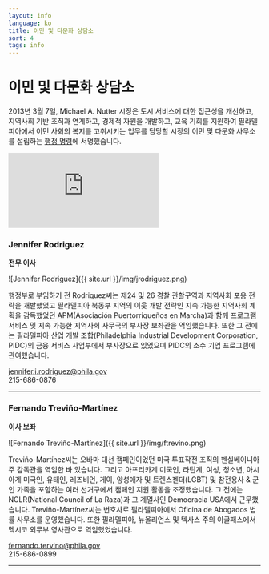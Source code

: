 ```yaml
---
layout: info
language: ko
title: 이민 및 다문화 상담소
sort: 4
tags: info
---
```

이민 및 다문화 상담소
============================================
2013년 3월 7일, Michael A. Nutter 시장은 도시 서비스에 대한 접근성을 개선하고, 지역사회 기반 조직과 연계하고, 경제적 자원을 개발하고, 교육 기회를 지원하여 필라델피아에서 이민 사회의 복지를 고취시키는 업무를 담당할 시장의 이민 및 다문화 사무소를 설립하는 [행정 명령](http://www.phila.gov/executive_orders/pdfs/executive%20orders/10.%20Mayor%20Nutter/2013/313.pdf)에 서명했습니다.

<iframe class="video" src="http://www.youtube.com/embed/LnxMaiZBU5o" frameborder="0" allowfullscreen="allowfullscreen"> </iframe>

### Jennifer Rodriguez
**전무 이사**

![Jennifer Rodriguez]({{ site.url }}/img/jrodriguez.png)

행정부로 부임하기 전 Rodriquez씨는 제24 및 26 경찰 관할구역과 지역사회 포용 전략을 개발했었고 필라델피아 북동부 지역의 이웃 개발 전략인 지속 가능한 지역사회 계획을 감독했었던 APM(Asociación Puertorriqueños en Marcha)과 함께 프로그램 서비스 및 지속 가능한 지역사회 사무국의 부사장 보좌관을 역임했습니다. 또한 그 전에는 필라델피아 산업 개발 조합(Philadelphia Industrial Development Corporation, PIDC)의 금융 서비스 사업부에서 부사장으로 있었으며 PIDC의 소수 기업 프로그램에 관여했습니다.

[jennifer.i.rodriguez@phila.gov](mailto:jennifer.i.rodriguez@phila.gov)  
215-686-0876

-----------------------------------

### Fernando Treviño-Martínez
**이사 보좌**

![Fernando Treviño-Martínez]({{ site.url }}/img/ftrevino.png)

Treviño-Martínez씨는 오바마 대선 캠페인이었던 미국 투표작전 조직의 펜실베이니아 주 감독관을 역임한 바 있습니다.
그리고 아프리카계 미국인, 라틴계, 여성, 청소년, 아시아계 미국인, 유태인, 레즈비언, 게이, 양성애자 및 트렌스젠더(LGBT) 및 참전용사 & 군인 가족을 포함하는 여러 선거구에서 캠페인 지원 활동을 조정했습니다. 
그 전에는 NCLR(National Council of La Raza)과 그 계열사인 Democracia USA에서 근무했습니다. Treviño-Martínez씨는 변호사로 필라델피아에서 Oficina de Abogados 법률 사무소를 운영했습니다. 또한 필라델피아, 뉴올리언스 및 텍사스 주의 이글패스에서 멕시코 외무부 영사관으로 역임했었습니다.

[fernando.tervino@phila.gov](mailto:fernando.tervino@phila.gov)  
215-686-0899

--------------------------- 